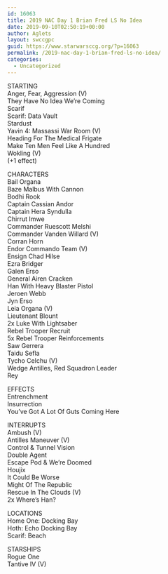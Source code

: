 ```yaml
---
id: 16063
title: 2019 NAC Day 1 Brian Fred LS No Idea
date: 2019-09-10T02:50:19+00:00
author: Aglets
layout: swccgpc
guid: https://www.starwarsccg.org/?p=16063
permalink: /2019-nac-day-1-brian-fred-ls-no-idea/
categories:
  - Uncategorized
---
```

STARTING  
Anger, Fear, Aggression (V)  
They Have No Idea We&#8217;re Coming  
Scarif  
Scarif: Data Vault  
Stardust  
Yavin 4: Massassi War Room (V)  
Heading For The Medical Frigate  
Make Ten Men Feel Like A Hundred  
Wokling (V)  
(+1 effect)

CHARACTERS  
Bail Organa  
Baze Malbus With Cannon  
Bodhi Rook  
Captain Cassian Andor  
Captain Hera Syndulla  
Chirrut Imwe  
Commander Ruescott Melshi  
Commander Vanden Willard (V)  
Corran Horn  
Endor Commando Team (V)  
Ensign Chad Hilse  
Ezra Bridger  
Galen Erso  
General Airen Cracken  
Han With Heavy Blaster Pistol  
Jeroen Webb  
Jyn Erso  
Leia Organa (V)  
Lieutenant Blount  
2x Luke With Lightsaber  
Rebel Trooper Recruit  
5x Rebel Trooper Reinforcements  
Saw Gerrera  
Taidu Sefla  
Tycho Celchu (V)  
Wedge Antilles, Red Squadron Leader  
Rey

EFFECTS  
Entrenchment  
Insurrection  
You&#8217;ve Got A Lot Of Guts Coming Here

INTERRUPTS  
Ambush (V)  
Antilles Maneuver (V)  
Control & Tunnel Vision  
Double Agent  
Escape Pod & We&#8217;re Doomed  
Houjix  
It Could Be Worse  
Might Of The Republic  
Rescue In The Clouds (V)  
2x Where&#8217;s Han?

LOCATIONS  
Home One: Docking Bay  
Hoth: Echo Docking Bay  
Scarif: Beach

STARSHIPS  
Rogue One  
Tantive IV (V)